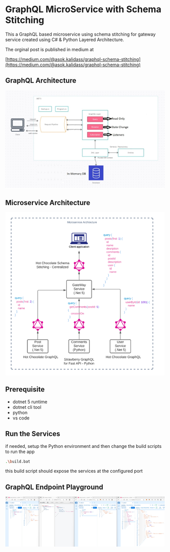 # GraphQL MicroService with Schema Stitching

This a GraphQL based microservice using schema stitching for gateway service created using C# & Python Layered Architecture.

The orginal post is published in medium at 

 [https://medium.com/@asok.kalidass/graphql-schema-stitching](https://medium.com/@asok.kalidass/graphql-schema-stitching)

## GraphQL Architecture

![GraphQL Architecture](https://github.com/asok-mirror/InstaClone_GraphQL_MicroService/blob/main/Assets/GraphQL_Architecture.jpg?raw=true)


## Microservice Architecture

![Microservice Architecture](https://github.com/asok-mirror/InstaClone_GraphQL_MicroService/blob/main/Assets/Microservice_Architecture.png?raw=true)

## Prerequisite

- dotnet 5 runtime
- dotnet cli tool
- python 
- vs code

## Run the Services

 if needed, setup the Python environment and then change the build scripts to run the app

```bash
.\build.bat
```
this build script should expose the services at the configured port

## GraphQL Endpoint Playground

![GraphQL query window](https://github.com/asok-mirror/InstaClone_GraphQL_MicroService/blob/main/Assets/Query_Window.PNG.jpg?raw=true)


```
